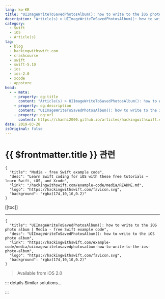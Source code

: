 ```yaml
---
lang: ko-KR
title: "UIImageWriteToSavedPhotosAlbum(): how to write to the iOS photo album"
description: "Article(s) > UIImageWriteToSavedPhotosAlbum(): how to write to the iOS photo album"
category:
  - Swift
  - iOS
  - Article(s)
tag: 
  - blog
  - hackingwithswift.com
  - crashcourse
  - swift
  - swift-5.10
  - ios
  - ios-2.0
  - xcode
  - appstore
head:
  - - meta:
    - property: og:title
      content: "Article(s) > UIImageWriteToSavedPhotosAlbum(): how to write to the iOS photo album"
    - property: og:description
      content: "UIImageWriteToSavedPhotosAlbum(): how to write to the iOS photo album"
    - property: og:url
      content: https://chanhi2000.github.io/articles/hackingwithswift.com/example-code/media/uiimagewritetosavedphotosalbum-how-to-write-to-the-ios-photo-album.html
date: 2019-03-28
isOriginal: false
---
```


# {{ $frontmatter.title }} 관련

```component VPCard
{
  "title": "Media - free Swift example code",
  "desc": "Learn Swift coding for iOS with these free tutorials – learn Swift, iOS, and Xcode",
  "link": "/hackingwithswift.com/example-code/media/README.md",
  "logo": "https://hackingwithswift.com/favicon.svg",
  "background": "rgba(174,10,10,0.2)"
}
```

[[toc]]

---

```component VPCard
{
  "title": "UIImageWriteToSavedPhotosAlbum(): how to write to the iOS photo album | Media - free Swift example code",
  "desc": "UIImageWriteToSavedPhotosAlbum(): how to write to the iOS photo album",
  "link": "https://hackingwithswift.com/example-code/media/uiimagewritetosavedphotosalbum-how-to-write-to-the-ios-photo-album",
  "logo": "https://hackingwithswift.com/favicon.svg",
  "background": "rgba(174,10,10,0.2)"
}
```

> Available from iOS 2.0

<!-- TODO: 작성 -->

<!-- 
It's not hard to save an image straight to the user's photo library, but I have to admit the syntax isn't immediately obvious! iOS has a function called `UIImageWriteToSavedPhotosAlbum()` that takes four parameters: parameter one is the image to save, parameters two and three set a delegate and selector to send when the image has been written successfully, and parameter four is any additional context information you wan to send.

For example, you might use it like this:

```swift
UIImageWriteToSavedPhotosAlbum(yourImage, self, #selector(image(_:didFinishSavingWithError:contextInfo:)), nil)
```

That will write the image to the photo library, then call a method when it completes. That method needs to be named very precisely, which is where it's easy to go wrong. Using the call above, you need to write your callback method like this:

```swift
@objc func image(_ image: UIImage, didFinishSavingWithError error: NSError?, contextInfo: UnsafeRawPointer) {
    if let error = error {
        // we got back an error!
        let ac = UIAlertController(title: "Save error", message: error.localizedDescription, preferredStyle: .alert)
        ac.addAction(UIAlertAction(title: "OK", style: .default))
        present(ac, animated: true)
    } else {
        let ac = UIAlertController(title: "Saved!", message: "Your altered image has been saved to your photos.", preferredStyle: .alert)
        ac.addAction(UIAlertAction(title: "OK", style: .default))
        present(ac, animated: true)
    }
}
```

-->

::: details Similar solutions…

<!--
/example-code/media/how-to-choose-a-photo-from-the-camera-roll-using-uiimagepickercontroller">How to choose a photo from the camera roll using UIImagePickerController 
/example-code/uikit/how-to-take-a-photo-using-the-camera-and-uiimagepickercontroller">How to take a photo using the camera and UIImagePickerController 
/example-code/strings/how-to-save-a-string-to-a-file-on-disk-with-writeto">How to save a string to a file on disk with write(to:) 
/example-code/language/what-is-copy-on-write">What is copy on write? 
/example-code/language/how-to-write-a-closure-that-returns-a-value">How to write a closure that returns a value</a>
-->

:::

